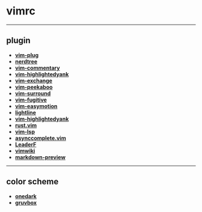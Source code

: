 # vimrc

------------------------
## plugin
- [**vim-plug**](https://github.com/junegunn/vim-plug)
- [**nerdtree**](https://github.com/preservim/nerdtree)
- [**vim-commentary**](https://github.com/tpope/vim-commentary)
- [**vim-highlightedyank**](https://github.com/machakann/vim-highlightedyank)
- [**vim-exchange**](https://github.com/tommcdo/vim-exchange)
- [**vim-peekaboo**](https://github.com/junegunn/vim-peekaboo)
- [**vim-surround**](https://github.com/tpope/vim-surround)
- [**vim-fugitive**](https://github.com/tpope/vim-fugitive)
- [**vim-easymotion**](https://github.com/easymotion/vim-easymotion)
- [**lightline**](https://github.com/itchyny/lightline.vim)
- [**vim-highlightedyank**](https://github.com/itchyny/vim-gitbranch)
- [**rust.vim**](https://github.com/rust-lang/rust.vim)
- [**vim-lsp**](https://github.com/prabirshrestha/vim-lsp)
- [**asynccomplete.vim**](https://github.com/prabirshrestha/asyncomplete.vim)
- [**LeaderF**](https://github.com/Yggdroot/LeaderF)
- [**vimwiki**](https://github.com/vimwiki/vimwiki)
- [**markdown-preview**](https://github.com/iamcco/markdown-preview.nvim)

<!-- - [**fzf**](https://github.com/junegunn/fzf.vim) -->

-------------------------
## color scheme
- [**onedark**](https://github.com/joshdick/onedark.vim)
- [**gruvbox**](https://github.com/sainnhe/gruvbox-material)
<!-- Plug 'morhetz/gruvbox' -->
